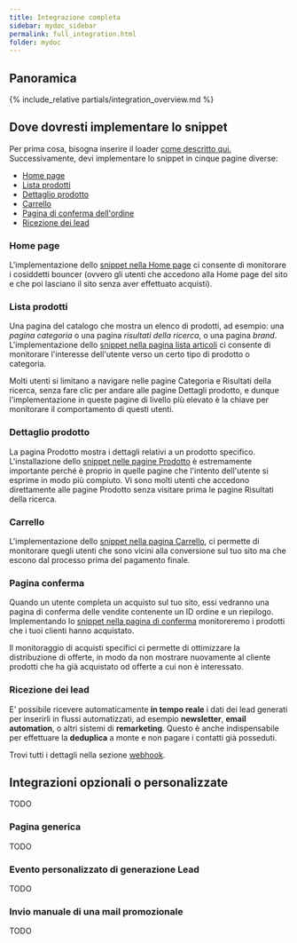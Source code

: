 ```yaml
---
title: Integrazione completa
sidebar: mydoc_sidebar
permalink: full_integration.html
folder: mydoc
---
```


## Panoramica
{% include_relative partials/integration_overview.md %}

## Dove dovresti implementare lo snippet
Per prima cosa, bisogna inserire il loader [come descritto qui.](snippet_loader.html) 
Successivamente, devi implementare lo snippet in cinque pagine diverse:

- [Home page](#home-page)
- [Lista prodotti](#lista-prodotti) 
- [Dettaglio prodotto](#dettaglio-prodotto)
- [Carrello](#carrello)
- [Pagina di conferma dell'ordine](#pagina-conferma)
- [Ricezione dei lead](#ricezione-dei-lead)

### Home page 
L'implementazione dello [snippet nella Home page](snippet_homepage.md) ci consente di monitorare i cosiddetti bouncer (ovvero gli utenti che  accedono alla Home page del sito e che poi lasciano il sito senza aver effettuato acquisti).

### Lista prodotti
Una pagina del catalogo che mostra un elenco di prodotti, ad esempio: una *pagina categoria* o una pagina *risultati della ricerca*, o una pagina *brand*. 
L'implementazione dello [snippet nella pagina lista articoli](snippet_pagina_ricerca.md) ci consente di monitorare l'interesse dell'utente verso un certo tipo di prodotto o categoria.

Molti utenti si limitano a navigare nelle pagine Categoria e Risultati della ricerca, senza fare clic per andare alle pagine Dettagli prodotto, e dunque l'implementazione in queste pagine di livello più elevato è la chiave per monitorare il comportamento di questi utenti.

### Dettaglio prodotto
La pagina Prodotto mostra i dettagli relativi a un prodotto specifico. L'installazione dello [snippet nelle pagine Prodotto](snippet_pagina_prodotto.md) è estremamente importante perché è proprio in quelle pagine che l'intento dell'utente si esprime in modo più compiuto. Vi sono molti utenti che accedono direttamente alle pagine Prodotto senza visitare prima le pagine Risultati della ricerca.

### Carrello
L'implementazione dello [snippet nella pagina Carrello](snippet_carrello.md), ci permette di monitorare quegli utenti che sono vicini alla conversione sul tuo sito ma che escono dal processo prima del pagamento finale.

### Pagina conferma
Quando un utente completa un acquisto sul tuo sito, essi vedranno una pagina di conferma delle vendite contenente un ID ordine e un riepilogo. 
Implementando lo [snippet nella pagina di conferma](snippet_pagina_conferma.md)  monitoreremo i prodotti che i tuoi clienti hanno acquistato.

Il monitoraggio di acquisti specifici ci permette di ottimizzare la distribuzione di offerte, in modo da non mostrare nuovamente al cliente prodotti che ha già acquistato od offerte a cui non è interessato.

### Ricezione dei lead
E' possibile ricevere automaticamente **in tempo reale** i dati dei lead generati per inserirli in flussi automatizzati, ad esempio **newsletter**, **email automation**, o altri sistemi di **remarketing**. Questo è anche indispensabile per effettuare la **deduplica** a monte e non pagare i contatti già posseduti.

Trovi tutti i dettagli nella sezione [webhook](webhook.html).

## Integrazioni opzionali o personalizzate
TODO

### Pagina generica
TODO

### Evento personalizzato di generazione Lead
TODO

### Invio manuale di una mail promozionale
TODO




